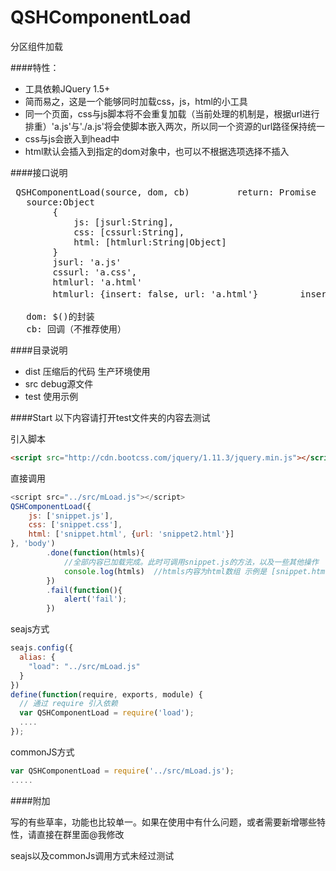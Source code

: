# QSHComponentLoad

分区组件加载

####特性：

* 工具依赖JQuery 1.5+
* 简而易之，这是一个能够同时加载css，js，html的小工具
* 同一个页面，css与js脚本将不会重复加载（当前处理的机制是，根据url进行排重）'a.js'与'./a.js'将会使脚本嵌入两次，所以同一个资源的url路径保持统一
* css与js会嵌入到head中
* html默认会插入到指定的dom对象中，也可以不根据选项选择不插入

####接口说明

<pre>
 QSHComponentLoad(source, dom, cb)         return: Promise
   source:Object
        {
            js: [jsurl:String],
            css: [cssurl:String],
            html: [htmlurl:String|Object]
        }
        jsurl: 'a.js'
        cssurl: 'a.css',
        htmlurl: 'a.html'
        htmlurl: {insert: false, url: 'a.html'}        insert: false|请求但不插入(通常用于请求模板)

   dom: $()的封装
   cb: 回调（不推荐使用）
</pre>

####目录说明
* dist 压缩后的代码 生产环境使用
* src debug源文件
* test 使用示例

####Start
以下内容请打开test文件夹的内容去测试

引入脚本

```html
<script src="http://cdn.bootcss.com/jquery/1.11.3/jquery.min.js"></script>
```

直接调用
```js
<script src="../src/mLoad.js"></script>
QSHComponentLoad({
    js: ['snippet.js'],
    css: ['snippet.css'],
    html: ['snippet.html', {url: 'snippet2.html'}]
}, 'body')
        .done(function(htmls){
            //全部内容已加载完成。此时可调用snippet.js的方法，以及一些其他操作
            console.log(htmls)  //htmls内容为html数组 示例是 [snippet.html的内容， snippet2.html的内容]
        })
        .fail(function(){
            alert('fail');
        })
```

seajs方式
```js
seajs.config({
  alias: {
    "load": "../src/mLoad.js"
  }
})
define(function(require, exports, module) {
  // 通过 require 引入依赖
  var QSHComponentLoad = require('load');
  ....
});
```

commonJS方式
```js
var QSHComponentLoad = require('../src/mLoad.js');
.....
```

####附加
<p>写的有些草率，功能也比较单一。如果在使用中有什么问题，或者需要新增哪些特性，请直接在群里面@我修改</p>
<p>seajs以及commonJs调用方式未经过测试</p>